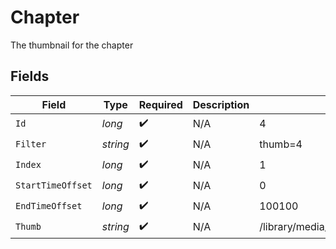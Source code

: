 # Chapter

The thumbnail for the chapter


## Fields

| Field                                | Type                                 | Required                             | Description                          | Example                              |
| ------------------------------------ | ------------------------------------ | ------------------------------------ | ------------------------------------ | ------------------------------------ |
| `Id`                                 | *long*                               | :heavy_check_mark:                   | N/A                                  | 4                                    |
| `Filter`                             | *string*                             | :heavy_check_mark:                   | N/A                                  | thumb=4                              |
| `Index`                              | *long*                               | :heavy_check_mark:                   | N/A                                  | 1                                    |
| `StartTimeOffset`                    | *long*                               | :heavy_check_mark:                   | N/A                                  | 0                                    |
| `EndTimeOffset`                      | *long*                               | :heavy_check_mark:                   | N/A                                  | 100100                               |
| `Thumb`                              | *string*                             | :heavy_check_mark:                   | N/A                                  | /library/media/46883/chapterImages/1 |
